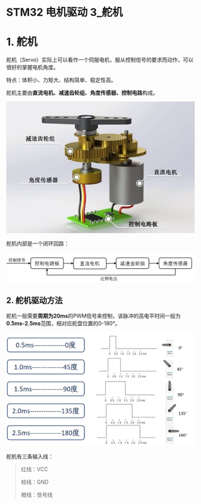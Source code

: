 # STM32 电机驱动 3_舵机

# 1. 舵机

舵机（Servo）实际上可以看作一个伺服电机，服从控制信号的要求而动作，可以很好的掌握电机角度。

特点：体积小、力矩大、结构简单、稳定性高。

舵机主要由**直流电机、减速齿轮组、角度传感器、控制电路**构成。

![NULL](picture_1.jpg)

舵机内部是一个闭环回路：

![NULL](picture_2.jpg)


## 2. 舵机驱动方法
舵机一般需要**周期为20ms**的PWM信号来控制，该脉冲的高电平时间一般为**0.5ms-2.5ms**范围，相对应舵盘位置的0-180°。

![NULL](picture_3.jpg)

舵机有三条输入线：

>红线：VCC
>
>棕线：GND
>
>橙线：信号线

